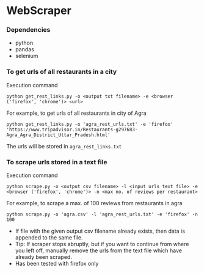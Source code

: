 # WebScraper

### Dependencies
- python
- pandas
- selenium

### To get urls of all restaurants in a city
Execution command
```
python get_rest_links.py -o <output txt filename> -e <browser ('firefox', 'chrome')> <url>

```
For example, to get urls of all restaurants in city of Agra
```
python get_rest_links.py -o 'agra_rest_urls.txt' -e 'firefox' 'https://www.tripadvisor.in/Restaurants-g297683-Agra_Agra_District_Uttar_Pradesh.html'

```
The urls will be stored in `agra_rest_links.txt`

### To scrape urls stored in a text file

Execution command
```
python scrape.py -o <output csv filename> -l <input urls text file> -e <browser ('firefox', 'chrome')> -n <max no. of reviews per restaurant> 

```

For example, to scrape a max. of 100 reviews from restaurants in agra
 ```
 python scrape.py -o 'agra.csv' -l 'agra_rest_urls.txt' -e 'firefox' -n 100
 ```

- If file with the given output csv filename already exists, then data is appended to the same file.
- Tip: If scraper stops abruptly, but if you want to continue from where you left off, manually remove the urls from the text file which have already been scraped.   
- Has been tested with firefox only
